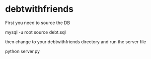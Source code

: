 debtwithfriends
===============

First you need to source the DB

mysql -u root
source debt.sql

then change to your debtwithfriends directory and run the server file

python server.py

